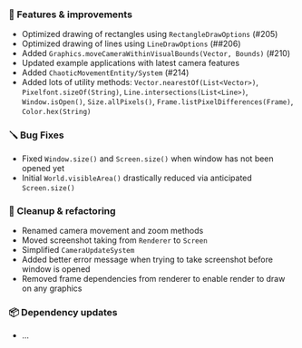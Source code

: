 ### 🚀 Features & improvements

- Optimized drawing of rectangles using `RectangleDrawOptions` (#205)
- Optimized drawing of lines using `LineDrawOptions` (##206)
- Added `Graphics.moveCameraWithinVisualBounds(Vector, Bounds)` (#210)
- Updated example applications with latest camera features
- Added `ChaoticMovementEntity/System` (#214)
- Added lots of utility methods: `Vector.nearestOf(List<Vector>)`, `Pixelfont.sizeOf(String)`, `Line.intersections(List<Line>)`, `Window.isOpen()`, `Size.allPixels()`, `Frame.listPixelDifferences(Frame)`, `Color.hex(String)`

### 🪛 Bug Fixes

- Fixed `Window.size()` and `Screen.size()` when window has not been opened yet
- Initial `World.visibleArea()` drastically reduced via anticipated `Screen.size()`

### 🧽 Cleanup & refactoring

- Renamed camera movement and zoom methods
- Moved screenshot taking from `Renderer` to `Screen`
- Simplified `CameraUpdateSystem`
- Added better error message when trying to take screenshot before window is opened
- Removed frame dependencies from renderer to enable render to draw on any graphics

### 📦 Dependency updates

- ...